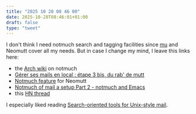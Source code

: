 ```yaml
---
title: "2025 10 28 08 46 00"
date: 2025-10-28T08:46:01+01:00
draft: false
type: "tweet"
---
```

I don't think I need notmuch search and tagging facilities since [mu](https://www.djcbsoftware.nl/code/mu/) and Neomutt cover all my needs. But in case I change my mind, I leave this links here:

- the [Arch wiki](https://wiki.archlinux.org/title/Notmuch) on notmuch
- [Gérer ses mails en local : étape 3 bis, du rab' de mutt](https://desfontain.es/blogue/client-mail-3bis-mutt.html)
- [Notmuch feature](https://neomutt.org/feature/notmuch) for Neomutt
- [Notmuch of mail a setup Part 2 - notmuch and Emacs](https://bostonenginerd.com/posts/notmuch-of-a-mail-setup-part-2-notmuch-and-emacs/)
- this [HN thread](https://brianlovin.com/hn/33568388)

I especially liked reading [Search-oriented tools for Unix-style mail](https://www.kmjn.org/notes/unix_style_mail_tools.html).
